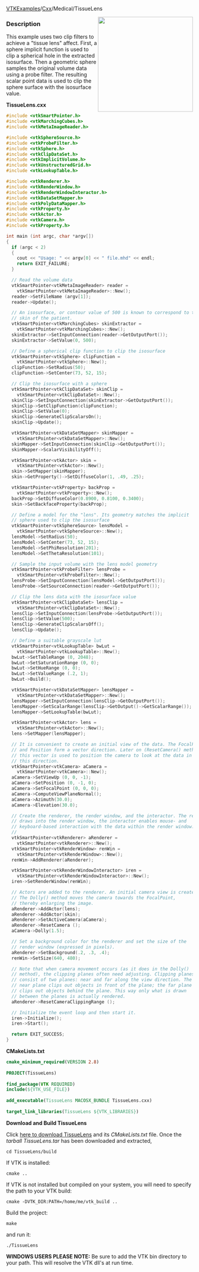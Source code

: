 [VTKExamples](/home/)/[Cxx](/Cxx)/Medical/TissueLens

<img align="right" src="https://github.com/lorensen/VTKExamples/blob/gh-pages/Testing/Baseline/Medical/TestTissueLens.png?raw=true" width="256" />

### Description
This example uses two clip filters to achieve a "tissue lens" affect. First, a sphere implicit function is used to clip a spherical hole in the extracted isosurface. Then a geometric sphere samples the original volume data using a probe filter. The resulting scalar point data is used to clip the sphere surface with the isosurface value.

**TissueLens.cxx**
```c++
#include <vtkSmartPointer.h>
#include <vtkMarchingCubes.h>
#include <vtkMetaImageReader.h>

#include <vtkSphereSource.h>
#include <vtkProbeFilter.h>
#include <vtkSphere.h>
#include <vtkClipDataSet.h>
#include <vtkImplicitVolume.h>
#include <vtkUnstructuredGrid.h>
#include <vtkLookupTable.h>

#include <vtkRenderer.h>
#include <vtkRenderWindow.h>
#include <vtkRenderWindowInteractor.h>
#include <vtkDataSetMapper.h>
#include <vtkPolyDataMapper.h>
#include <vtkProperty.h>
#include <vtkActor.h>
#include <vtkCamera.h>
#include <vtkProperty.h>

int main (int argc, char *argv[])
{
  if (argc < 2)
  {
    cout << "Usage: " << argv[0] << " file.mhd" << endl;
    return EXIT_FAILURE;
  }

  // Read the volume data
  vtkSmartPointer<vtkMetaImageReader> reader =
    vtkSmartPointer<vtkMetaImageReader>::New();
  reader->SetFileName (argv[1]);
  reader->Update();

  // An isosurface, or contour value of 500 is known to correspond to the
  // skin of the patient.
  vtkSmartPointer<vtkMarchingCubes> skinExtractor =
    vtkSmartPointer<vtkMarchingCubes>::New();
  skinExtractor->SetInputConnection(reader->GetOutputPort());
  skinExtractor->SetValue(0, 500);

  // Define a spherical clip function to clip the isosurface
  vtkSmartPointer<vtkSphere> clipFunction =
    vtkSmartPointer<vtkSphere>::New();
  clipFunction->SetRadius(50);
  clipFunction->SetCenter(73, 52, 15);

  // Clip the isosurface with a sphere
  vtkSmartPointer<vtkClipDataSet> skinClip =
    vtkSmartPointer<vtkClipDataSet>::New();
  skinClip->SetInputConnection(skinExtractor->GetOutputPort());
  skinClip->SetClipFunction(clipFunction);
  skinClip->SetValue(0);
  skinClip->GenerateClipScalarsOn();
  skinClip->Update();

  vtkSmartPointer<vtkDataSetMapper> skinMapper =
    vtkSmartPointer<vtkDataSetMapper>::New();
  skinMapper->SetInputConnection(skinClip->GetOutputPort());
  skinMapper->ScalarVisibilityOff();

  vtkSmartPointer<vtkActor> skin =
    vtkSmartPointer<vtkActor>::New();
  skin->SetMapper(skinMapper);
  skin->GetProperty()->SetDiffuseColor(1, .49, .25);

  vtkSmartPointer<vtkProperty> backProp =
    vtkSmartPointer<vtkProperty>::New();
  backProp->SetDiffuseColor(0.8900, 0.8100, 0.3400);
  skin->SetBackfaceProperty(backProp);

  // Define a model for the "lens". Its geometry matches the implicit
  // sphere used to clip the isosurface
  vtkSmartPointer<vtkSphereSource> lensModel =
    vtkSmartPointer<vtkSphereSource>::New();
  lensModel->SetRadius(50);
  lensModel->SetCenter(73, 52, 15);
  lensModel->SetPhiResolution(201);
  lensModel->SetThetaResolution(101);

  // Sample the input volume with the lens model geometry
  vtkSmartPointer<vtkProbeFilter> lensProbe =
    vtkSmartPointer<vtkProbeFilter>::New();
  lensProbe->SetInputConnection(lensModel->GetOutputPort());
  lensProbe->SetSourceConnection(reader->GetOutputPort());

  // Clip the lens data with the isosurface value
  vtkSmartPointer<vtkClipDataSet> lensClip =
    vtkSmartPointer<vtkClipDataSet>::New();
  lensClip->SetInputConnection(lensProbe->GetOutputPort());
  lensClip->SetValue(500);
  lensClip->GenerateClipScalarsOff();
  lensClip->Update();

  // Define a suitable grayscale lut
  vtkSmartPointer<vtkLookupTable> bwLut =
    vtkSmartPointer<vtkLookupTable>::New();
  bwLut->SetTableRange (0, 2048);
  bwLut->SetSaturationRange (0, 0);
  bwLut->SetHueRange (0, 0);
  bwLut->SetValueRange (.2, 1);
  bwLut->Build();

  vtkSmartPointer<vtkDataSetMapper> lensMapper =
    vtkSmartPointer<vtkDataSetMapper>::New();
  lensMapper->SetInputConnection(lensClip->GetOutputPort());
  lensMapper->SetScalarRange(lensClip->GetOutput()->GetScalarRange());
  lensMapper->SetLookupTable(bwLut);

  vtkSmartPointer<vtkActor> lens =
    vtkSmartPointer<vtkActor>::New();
  lens->SetMapper(lensMapper);

  // It is convenient to create an initial view of the data. The FocalPoint
  // and Position form a vector direction. Later on (ResetCamera() method)
  // this vector is used to position the camera to look at the data in
  // this direction.
  vtkSmartPointer<vtkCamera> aCamera =
    vtkSmartPointer<vtkCamera>::New();
  aCamera->SetViewUp (0, 0, -1);
  aCamera->SetPosition (0, -1, 0);
  aCamera->SetFocalPoint (0, 0, 0);
  aCamera->ComputeViewPlaneNormal();
  aCamera->Azimuth(30.0);
  aCamera->Elevation(30.0);

  // Create the renderer, the render window, and the interactor. The renderer
  // draws into the render window, the interactor enables mouse- and
  // keyboard-based interaction with the data within the render window.
  //
  vtkSmartPointer<vtkRenderer> aRenderer =
    vtkSmartPointer<vtkRenderer>::New();
  vtkSmartPointer<vtkRenderWindow> renWin =
    vtkSmartPointer<vtkRenderWindow>::New();
  renWin->AddRenderer(aRenderer);

  vtkSmartPointer<vtkRenderWindowInteractor> iren =
    vtkSmartPointer<vtkRenderWindowInteractor>::New();
  iren->SetRenderWindow(renWin);

  // Actors are added to the renderer. An initial camera view is created.
  // The Dolly() method moves the camera towards the FocalPoint,
  // thereby enlarging the image.
  aRenderer->AddActor(lens);
  aRenderer->AddActor(skin);
  aRenderer->SetActiveCamera(aCamera);
  aRenderer->ResetCamera ();
  aCamera->Dolly(1.5);

  // Set a background color for the renderer and set the size of the
  // render window (expressed in pixels).
  aRenderer->SetBackground(.2, .3, .4);
  renWin->SetSize(640, 480);

  // Note that when camera movement occurs (as it does in the Dolly()
  // method), the clipping planes often need adjusting. Clipping planes
  // consist of two planes: near and far along the view direction. The
  // near plane clips out objects in front of the plane; the far plane
  // clips out objects behind the plane. This way only what is drawn
  // between the planes is actually rendered.
  aRenderer->ResetCameraClippingRange ();

  // Initialize the event loop and then start it.
  iren->Initialize();
  iren->Start();

  return EXIT_SUCCESS;
}
```
**CMakeLists.txt**
```cmake
cmake_minimum_required(VERSION 2.8)
 
PROJECT(TissueLens)
 
find_package(VTK REQUIRED)
include(${VTK_USE_FILE})
 
add_executable(TissueLens MACOSX_BUNDLE TissueLens.cxx)
 
target_link_libraries(TissueLens ${VTK_LIBRARIES})
```

**Download and Build TissueLens**

Click [here to download TissueLens](https://github.com/lorensen/VTKWikiExamplesTarballs/raw/master/TissueLens.tar) and its *CMakeLists.txt* file.
Once the *tarball TissueLens.tar* has been downloaded and extracted,
```
cd TissueLens/build 
```
If VTK is installed:
```
cmake ..
```
If VTK is not installed but compiled on your system, you will need to specify the path to your VTK build:
```
cmake -DVTK_DIR:PATH=/home/me/vtk_build ..
```
Build the project:
```
make
```
and run it:
```
./TissueLens
```
**WINDOWS USERS PLEASE NOTE:** Be sure to add the VTK bin directory to your path. This will resolve the VTK dll's at run time.

